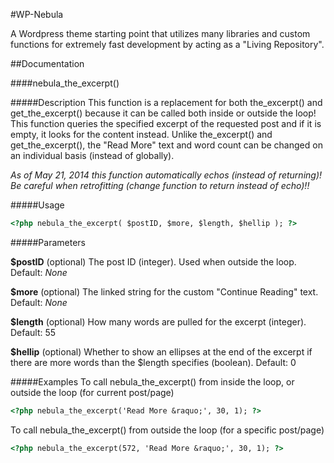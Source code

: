 #WP-Nebula

A Wordpress theme starting point that utilizes many libraries and custom functions for extremely fast development by acting as a "Living Repository".


##Documentation

####nebula_the_excerpt()

#####Description
This function is a replacement for both the_excerpt() and get_the_excerpt() because it can be called both inside or outside the loop! This function queries the specified excerpt of the requested post and if it is empty, it looks for the content instead. Unlike the_excerpt() and get_the_excerpt(), the "Read More" text and word count can be changed on an individual basis (instead of globally).

*As of May 21, 2014 this function automatically echos (instead of returning)! Be careful when retrofitting (change function to return instead of echo)!!*

#####Usage

```html
<?php nebula_the_excerpt( $postID, $more, $length, $hellip ); ?>
```

#####Parameters

**$postID**
(optional) The post ID (integer). Used when outside the loop.
Default: *None*

**$more**
(optional) The linked string for the custom "Continue Reading" text.
Default: *None*

**$length**
(optional) How many words are pulled for the excerpt (integer).
Default: 55

**$hellip**
(optional) Whether to show an ellipses at the end of the excerpt if there are more words than the $length specifies (boolean).
Default: 0

#####Examples
To call nebula_the_excerpt() from inside the loop, or outside the loop (for current post/page)
```html
<?php nebula_the_excerpt('Read More &raquo;', 30, 1); ?>
```

To call nebula_the_excerpt() from outside the loop (for a specific post/page)
```html
<?php nebula_the_excerpt(572, 'Read More &raquo;', 30, 1); ?>
```
